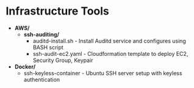 # Infrastructure Tools

  - **AWS/**
    - **ssh-auditing/**
      - auditd-install.sh - Install Auditd service and configures using BASH script
      - ssh-audit-ec2.yaml - Cloudformation template to deploy EC2, Security Group, Keypair
  - **Docker/**
    - ssh-keyless-container - Ubuntu SSH server setup with keyless authentication
 